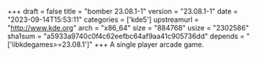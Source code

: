 +++
draft = false
title = "bomber 23.08.1-1"
version = "23.08.1-1"
date = "2023-09-14T15:53:11"
categories = ['kde5']
upstreamurl = "http://www.kde.org"
arch = "x86_64"
size = "884768"
usize = "2302586"
sha1sum = "a5933a9740c0f4c62eefbc64af9aa41c905736dd"
depends = "['libkdegames>=23.08.1']"
+++
A single player arcade game.